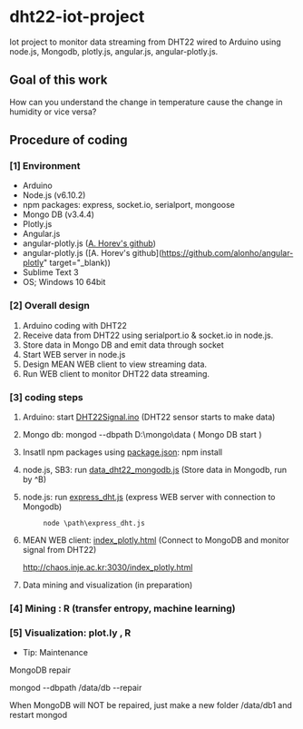 # dht22-iot-project

Iot project to monitor data streaming from DHT22 wired to Arduino using node.js, Mongodb, plotly.js, angular.js, angular-plotly.js.

## Goal of this work

How can you understand the change in temperature cause the change in humidity or vice versa?

## Procedure of coding

### [1] Environment

 - Arduino
 - Node.js (v6.10.2)
 - npm packages: express, socket.io, serialport, mongoose
 - Mongo DB (v3.4.4)
 - Plotly.js
 - Angular.js
 - angular-plotly.js (<a href="https://github.com/alonho/angular-plotly" target="_blank">A. Horev's github</a>)
 - angular-plotly.js ([A. Horev's github](https://github.com/alonho/angular-plotly" target="_blank))
 - Sublime Text 3
 - OS; Windows 10 64bit

### [2] Overall design

1. Arduino coding with DHT22
2. Receive data from DHT22 using serialport.io & socket.io in node.js.
3. Store data in Mongo DB and emit data through socket
4. Start WEB server in node.js
5. Design MEAN WEB client to view streaming data.
6. Run WEB client to monitor DHT22 data streaming.

### [3] coding steps

1. Arduino: start [DHT22Signal.ino](/src/arduino/DHT22Signal.ino) (DHT22 sensor starts to make data)
2. Mongo db: mongod --dbpath D:\mongo\data  ( Mongo DB start )
3. Insatll npm packages using [package.json](/src/package.json): npm install
4. node.js, SB3:   run [data_dht22_mongodb.js](/src/data_dht22_mongodb.js)  (Store data in Mongodb, run by ^B)
5. node.js: run [express_dht.js](/src/express_dht.js)  (express WEB server with connection to Mongodb)

            node \path\express_dht.js
                         
6. MEAN WEB client: [index_plotly.html](/src/public/index_plotly.html)  (Connect to MongoDB and monitor signal from DHT22)

   http://chaos.inje.ac.kr:3030/index_plotly.html
   
7. Data mining and visualization (in preparation)

### [4] Mining : R (transfer entropy, machine learning)

### [5] Visualization: plot.ly , R 

* Tip: Maintenance

MongoDB repair

mongod --dbpath /data/db --repair

When MongoDB will NOT be repaired, just make a new folder /data/db1 and restart mongod
